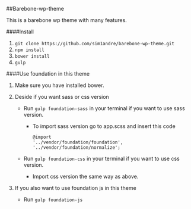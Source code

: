 ##Barebone-wp-theme

This is a barebone wp theme with many features.


####Install
1. `git clone https://github.com/sim1andre/barebone-wp-theme.git`
2. `npm install`
3. `bower install`
4. `gulp`

####Use foundation in this theme
1. Make sure you have installed bower.
2. Deside if you want sass or css version
    * Run `gulp foundation-sass` in your terminal if you want to use sass version.
        * To import sass version go to app.scss and insert this code
          ```
          @import
          '../vendor/foundation/foundation',
          '../vendor/foundation/normalize';
          ```

    * Run `gulp foundation-css` in your terminal if you want to use css version.
       * Import css version the same way as above. 

4. If you also want to use foundation js in this theme
    * Run `gulp foundation-js`
